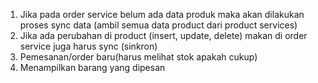 1. Jika pada order service belum ada data produk maka akan dilakukan proses sync data (ambil semua data product dari product services)
2. Jika ada perubahan di product (insert, update, delete) makan di order service juga harus sync (sinkron)
3. Pemesanan/order baru(harus melihat stok apakah cukup)
4. Menampilkan barang yang dipesan
